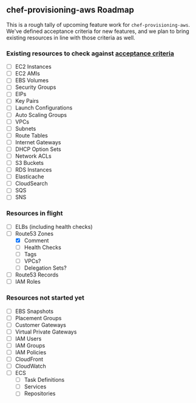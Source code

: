 ## chef-provisioning-aws Roadmap

This is a rough tally of upcoming feature work for `chef-provisioning-aws`. We've defined acceptance criteria for new features, and we plan to bring existing resources in line with those criteria as well.

### Existing resources to check against [acceptance criteria](https://github.com/chef/chef-provisioning-aws/blob/master/CONTRIBUTING.md)

- [ ] EC2 Instances
- [ ] EC2 AMIs
- [ ] EBS Volumes
- [ ] Security Groups
- [ ] EIPs
- [ ] Key Pairs
- [ ] Launch Configurations
- [ ] Auto Scaling Groups
- [ ] VPCs
- [ ] Subnets
- [ ] Route Tables
- [ ] Internet Gateways
- [ ] DHCP Option Sets
- [ ] Network ACLs
- [ ] S3 Buckets
- [ ] RDS Instances
- [ ] Elasticache
- [ ] CloudSearch
- [ ] SQS
- [ ] SNS

### Resources in flight
- [ ] ELBs (including health checks)
- [ ] Route53 Zones
  - [x] Comment
  - [ ] Health Checks
  - [ ] Tags
  - [ ] VPCs?
  - [ ] Delegation Sets?

- [ ] Route53 Records
- [ ] IAM Roles

### Resources not started yet
- [ ] EBS Snapshots
- [ ] Placement Groups
- [ ] Customer Gateways
- [ ] Virtual Private Gateways
- [ ] IAM Users
- [ ] IAM Groups
- [ ] IAM Policies
- [ ] CloudFront
- [ ] CloudWatch
- [ ] ECS
  - [ ] Task Definitions
  - [ ] Services
  - [ ] Repositories
